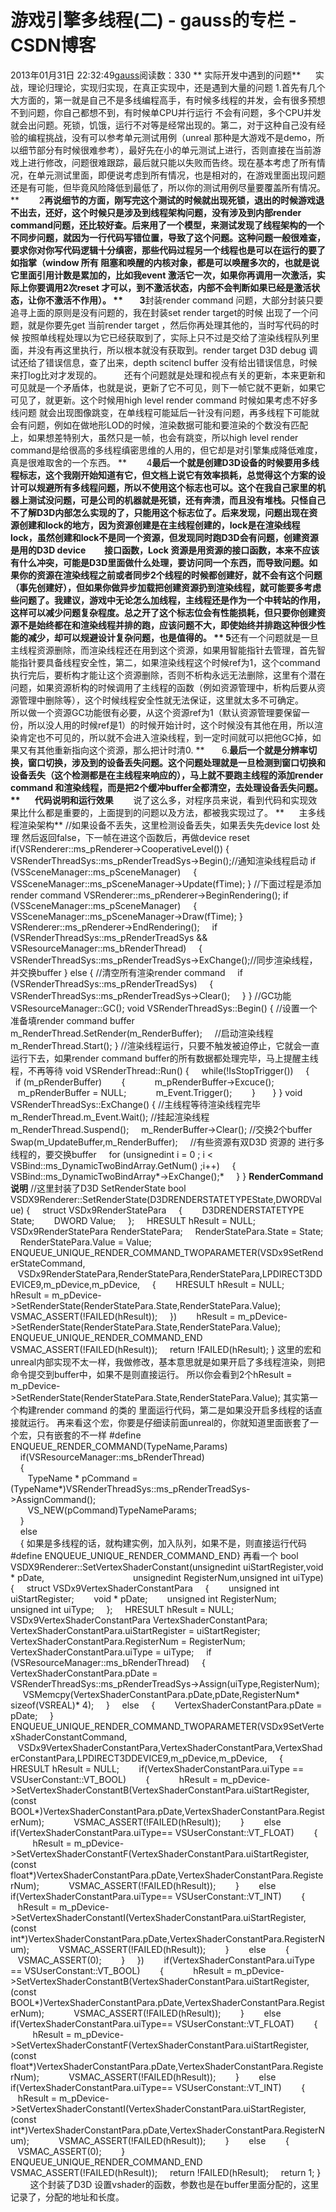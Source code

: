 # 游戏引擎多线程(二) - gauss的专栏 - CSDN博客
2013年01月31日 22:32:49[gauss](https://me.csdn.net/mathlmx)阅读数：330
** 实际开发中遇到的问题**
     实战，理论归理论，实现归实现，在真正实现中，还是遇到大量的问题
1.首先有几个大方面的，第一就是自己不是多线编程高手，有时候多线程的并发，会有很多预想不到问题，你自己都想不到，有时候单CPU并行运行 不会有问题，多个CPU并发就会出问题。死锁，饥饿，运行不对等是经常出现的。第二，对于这种自己没有经验的编程挑战，没有可以参考单元测试用例（unreal 那种是大游戏不是demo，所以细节部分有时候很难参考），最好先在小的单元测试上进行，否则直接在当前游戏上进行修改，问题很难跟踪，最后就只能以失败而告终。现在基本考虑了所有情况，在单元测试里面，即便说考虑到所有情况，也是相对的，在游戏里面出现问题还是有可能，但毕竟风险降低到最低了，所以你的测试用例尽量要覆盖所有情况。
**        2**再说细节的方面，刚写完这个测试的时候就出现死锁，退出的时候游戏退不出去，还好，这个时候只是涉及到线程架构问题，没有涉及到内部render command问题，还比较好查。后来用了一个模型，来测试发现了线程架构的一个不同步问题，就因为一行代码写错位置，导致了这个问题。这种问题一般很难查，要求你对你写代码逻辑十分缜密，那些代码过程另一个线程也是可以在运行的要了如指掌（window
 所有 阻塞和唤醒的内核对象，都是可以唤醒多次的，也就是说它里面引用计数是累加的，比如我event 激活它一次，如果你再调用一次激活，实际上你要调用2次reset 才可以，到不激活状态，内部不会判断如果已经是激活状态，让你不激活不作用）。
**        3**封装render command 问题，大部分封装只要追寻上面的原则是没有问题的，我在封装set render target的时候 出现了一个问题，就是你要先get 当前render target ，然后你再处理其他的，当时写代码的时候 按照单线程处理以为它已经获取到了，实际上只不过是交给了渲染线程队列里面，并没有再这里执行，所以根本就没有获取到。render
 target D3D debug 调试还给了错误信息，查了出来，depth scitencl buffer 没有给出错误信息，时候来打log比对才发现的。
        还有个问题就是处理和视点有关的更新，本来更新和可见就是一个矛盾体，也就是说，更新了它不可见，则下一帧它就不更新，如果它可见了，就更新。这个时候用high level render command 时候如果考虑不好多线问题 就会出现图像跳变，在单线程可能延后一针没有问题，再多线程下可能就会有问题，例如在做地形LOD的时候，渲染数据可能和要渲染的个数没有匹配上，如果想差特别大，虽然只是一帧，也会有跳变，所以high
 level render command是给很高的多线程缜密思维的人用的，但它却是对引擎集成降低难度，真是很难取舍的一个东西。
**        4**最后一个就是创建D3D设备的时候要用多线程标志，这个我刚开始知道有它，但文档上说它有效率损耗，总觉得这个方案的设计可以规避所有多线程问题，所以不使用这个标志也可以。这个在我自己家里的机器上测试没问题，可是公司的机器就是死锁，还有奔溃，而且没有堆栈。只怪自己不了解D3D内部怎么实现的了，只能用这个标志位了。后来发现，问题出现在资源创建和lock的地方，因为资源创建是在主线程创建的，lock是在渲染线程lock，虽然创建和lock不是同一个资源，但发现同时跑D3D会有问题，创建资源是用的D3D
 device
        接口函数，Lock 资源是用资源的接口函数，本来不应该有什么冲突，可能是D3D里面做什么处理，要访问同一个东西，而导致问题。如果你的资源在渲染线程之前或者同步2个线程的时候都创建好，就不会有这个问题（事先创建好），但如果你做异步加载把创建资源扔到渲染线程，就可能要多考虑些问题了。我建议，游戏中无论怎么加线程，主线程还是作为一个中转站的作用，这样可以减少问题复杂程度。总之开了这个标志位会有性能损耗，但只要你创建资源不是始终都在和渲染线程并排的跑，应该问题不大，即使始终并排跑这种很少性能的减少，却可以规避设计复杂问题，也是值得的。
** 5**还有一个问题就是一旦主线程资源删除，而渲染线程还在用到这个资源，如果用智能指针去管理，首先智能指针要具备线程安全性，第二，如果渲染线程这个时候ref为1，这个command执行完后，要析构才能让这个资源删除，否则不析构永远无法删除，这里有个潜在问题，如果资源析构的时候调用了主线程的函数（例如资源管理中，析构后要从资源管理中删除等），这个时候线程安全性就无法保证，这里就太多不可确定。
       所以做一个资源GC功能很有必要，从这个资源ref为1（默认资源管理要保留一份，所以没人用的时候ref是1）的时候开始计时，这个时候没有其他在用，所以渲染肯定也不可见的，所以就不会进入渲染线程，到一定时间就可以把他GC掉，如果又有其他重新指向这个资源，那么把计时清0.
**       6.**最后一个就是分辨率切换，窗口切换，涉及到的设备丢失问题。这个问题处理就是一旦检测到窗口切换和设备丢失（这个检测都是在主线程来响应的），马上就不要跑主线程的添加render command 和渲染线程，而是把2个缓冲buffer全都清空，去处理设备丢失问题。
**       代码说明和运行效果**
       说了这么多，对程序员来说，看到代码和实现效果比什么都是重要的，上面提到的问题以及方法，都被我实现过了。
**      主多线程渲染架构**
//如果设备不丢失，这里检测设备丢失，如果丢失先device lost 处理 然后返回false，下一帧在进这个函数后，再做device reset
if(VSRenderer::ms_pRenderer->CooperativeLevel())
{
VSRenderThreadSys::ms_pRenderTreadSys->Begin();//通知渲染线程启动
if (VSSceneManager::ms_pSceneManager)
    {
       VSSceneManager::ms_pSceneManager->Update(fTime);
}
//下面过程是添加render command
VSRenderer::ms_pRenderer->BeginRendering();
if (VSSceneManager::ms_pSceneManager)
    {
       VSSceneManager::ms_pSceneManager->Draw(fTime);
}
VSRenderer::ms_pRenderer->EndRendering();
    if (VSRenderThreadSys::ms_pRenderTreadSys && VSResourceManager::ms_bRenderThread)
    {
       VSRenderThreadSys::ms_pRenderTreadSys->ExChange();//同步渲染线程，并交换buffer
}
else
{
//清空所有渲染render command
    if (VSRenderThreadSys::ms_pRenderTreadSys)
    {
       VSRenderThreadSys::ms_pRenderTreadSys->Clear();
    }
}
//GC功能
VSResourceManager::GC();
void VSRenderThreadSys::Begin()
{
//设置一个准备填render command buffer
    m_RenderThread.SetRender(m_RenderBuffer);
    //启动渲染线程
    m_RenderThread.Start();
}
//渲染线程运行，只要不触发被迫停止，它就会一直运行下去，如果render command buffer的所有数据都处理完毕，马上提醒主线程，不再等待
void VSRenderThread::Run()
{
    while(!IsStopTrigger())
    {
       if (m_pRenderBuffer)
       {
           m_pRenderBuffer->Excuce();
           m_pRenderBuffer = NULL;
           m_Event.Trigger();
       }  
    }
}
void VSRenderThreadSys::ExChange()
{
//主线程等待渲染线程完毕
    m_RenderThread.m_Event.Wait();
//挂起渲染线程
    m_RenderThread.Suspend();
    m_RenderBuffer->Clear();
//交换2个buffer
    Swap(m_UpdateBuffer,m_RenderBuffer);
    //有些资源有双D3D 资源的 进行多线程的，要交换buffer
    for (unsignedint i = 0 ; i < VSBind::ms_DynamicTwoBindArray.GetNum() ;i++)
    {
       VSBind::ms_DynamicTwoBindArray*->ExChange();*
    }
}
**RenderCommand 说明**
//这里封装了D3D SetRenderState
bool VSDX9Renderer::SetRenderState(D3DRENDERSTATETYPEState,DWORDValue)
{
    struct VSDx9RenderStatePara
    {
       D3DRENDERSTATETYPE State;
       DWORD Value;
    };
    HRESULT hResult = NULL;
    VSDx9RenderStatePara RenderStatePara;
    RenderStatePara.State = State;
    RenderStatePara.Value = Value;
    ENQUEUE_UNIQUE_RENDER_COMMAND_TWOPARAMETER(VSDx9SetRenderStateCommand,
        VSDx9RenderStatePara,RenderStatePara,RenderStatePara,LPDIRECT3DDEVICE9,m_pDevice,m_pDevice,
    {
       HRESULT hResult = NULL;
       hResult = m_pDevice->SetRenderState(RenderStatePara.State,RenderStatePara.Value);
       VSMAC_ASSERT(!FAILED(hResult));
    })
       hResult = m_pDevice->SetRenderState(RenderStatePara.State,RenderStatePara.Value);  
    ENQUEUE_UNIQUE_RENDER_COMMAND_END
    VSMAC_ASSERT(!FAILED(hResult));
    return !FAILED(hResult);
}
这里的宏和unreal内部实现不太一样，我做修改，基本意思就是如果开启了多线程渲染，则把命令提交到buffer中，如果不是则直接运行。
所以你会看到2个hResult = m_pDevice->SetRenderState(RenderStatePara.State,RenderStatePara.Value);
其实第一个构建render command 的类的 里面运行代码，第二是如果没开启多线程的话直接就运行。
再来看这个宏，你要是仔细读前面unreal的，你就知道里面嵌套了一个宏，只有嵌套的不一样
#define ENQUEUE_RENDER_COMMAND(TypeName,Params)\
    if(VSResourceManager::ms_bRenderThread) \
    { \
       TypeName * pCommand = (TypeName*)VSRenderThreadSys::ms_pRenderTreadSys->AssignCommand<TypeName>(); \
       VS_NEW(pCommand)TypeNameParams; \
    } \
    else \
    {
如果是多线程的话，就构建实例，加入队列，如果不是，则直接运行代码
#define ENQUEUE_UNIQUE_RENDER_COMMAND_END}
再看一个
bool VSDX9Renderer::SetVertexShaderConstant(unsignedint uiStartRegister,void * pDate,
                                   unsignedint RegisterNum,unsigned int uiType)
{
    struct VSDx9VertexShaderConstantPara
    {
       unsigned int uiStartRegister;
       void * pDate;
       unsigned int RegisterNum;
       unsigned int uiType;
    };
    HRESULT hResult = NULL;
    VSDx9VertexShaderConstantPara VertexShaderConstantPara;
    VertexShaderConstantPara.uiStartRegister = uiStartRegister;
    VertexShaderConstantPara.RegisterNum = RegisterNum;
    VertexShaderConstantPara.uiType = uiType;
    if (VSResourceManager::ms_bRenderThread)
    {
       VertexShaderConstantPara.pDate = VSRenderThreadSys::ms_pRenderTreadSys->Assign(uiType,RegisterNum);
       VSMemcpy(VertexShaderConstantPara.pDate,pDate,RegisterNum* sizeof(VSREAL)* 4);
    }
    else
    {
       VertexShaderConstantPara.pDate = pDate;
    }
    ENQUEUE_UNIQUE_RENDER_COMMAND_TWOPARAMETER(VSDx9SetVertexShaderConstantCommand,
        VSDx9VertexShaderConstantPara,VertexShaderConstantPara,VertexShaderConstantPara,LPDIRECT3DDEVICE9,m_pDevice,m_pDevice,
    {
       HRESULT hResult = NULL;
       if(VertexShaderConstantPara.uiType == VSUserConstant::VT_BOOL)
       {
           hResult = m_pDevice->SetVertexShaderConstantB(VertexShaderConstantPara.uiStartRegister,(const BOOL*)VertexShaderConstantPara.pDate,VertexShaderConstantPara.RegisterNum);
           VSMAC_ASSERT(!FAILED(hResult));
       }
       else if(VertexShaderConstantPara.uiType== VSUserConstant::VT_FLOAT)
       {
           hResult = m_pDevice->SetVertexShaderConstantF(VertexShaderConstantPara.uiStartRegister,(const float*)VertexShaderConstantPara.pDate,VertexShaderConstantPara.RegisterNum);
           VSMAC_ASSERT(!FAILED(hResult));
       }
       else if(VertexShaderConstantPara.uiType== VSUserConstant::VT_INT)
       {
           hResult = m_pDevice->SetVertexShaderConstantI(VertexShaderConstantPara.uiStartRegister,(const int*)VertexShaderConstantPara.pDate,VertexShaderConstantPara.RegisterNum);
           VSMAC_ASSERT(!FAILED(hResult));
       }
       else
       {
           VSMAC_ASSERT(0);
       }
    })
       if(VertexShaderConstantPara.uiType == VSUserConstant::VT_BOOL)
       {
           hResult = m_pDevice->SetVertexShaderConstantB(VertexShaderConstantPara.uiStartRegister,(const BOOL*)VertexShaderConstantPara.pDate,VertexShaderConstantPara.RegisterNum);
           VSMAC_ASSERT(!FAILED(hResult));
       }
       else if(VertexShaderConstantPara.uiType== VSUserConstant::VT_FLOAT)
       {
           hResult = m_pDevice->SetVertexShaderConstantF(VertexShaderConstantPara.uiStartRegister,(const float*)VertexShaderConstantPara.pDate,VertexShaderConstantPara.RegisterNum);
           VSMAC_ASSERT(!FAILED(hResult));
       }
       else if(VertexShaderConstantPara.uiType== VSUserConstant::VT_INT)
       {
           hResult = m_pDevice->SetVertexShaderConstantI(VertexShaderConstantPara.uiStartRegister,(const int*)VertexShaderConstantPara.pDate,VertexShaderConstantPara.RegisterNum);
           VSMAC_ASSERT(!FAILED(hResult));
       }
       else
       {
           VSMAC_ASSERT(0);
       }
    ENQUEUE_UNIQUE_RENDER_COMMAND_END
       VSMAC_ASSERT(!FAILED(hResult));
    return !FAILED(hResult);
    return 1;
}
        这个封装了D3D 设置vshader的函数，参数也是在buffer里面分配的，这里记录了，分配的地址和长度。
